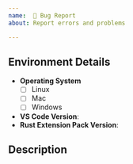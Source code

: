 ```yaml
---
name:  🐞 Bug Report
about: Report errors and problems

---
```


## Environment Details
<!-- Fill in the below form so that we have the relevant details about the environment where the bug/error is occurring. -->
* **Operating System**
  * [ ] Linux
  * [ ] Mac
  * [ ] Windows
* **VS Code Version**: 
* **Rust Extension Pack Version**:
 

## Description
<!-- Provide a clear and concise description of the bug/problem you are experiencing. -->
